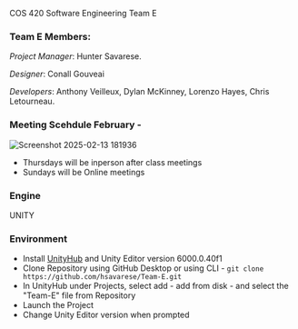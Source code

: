 COS 420 Software Engineering Team E 

### Team E Members: 

_Project Manager_: Hunter Savarese.

_Designer_: Conall Gouveai

_Developers_: Anthony Veilleux, Dylan McKinney, Lorenzo Hayes, Chris Letourneau.

### Meeting Scehdule February - 

![Screenshot 2025-02-13 181936](https://github.com/user-attachments/assets/26b7b69e-41bf-4e3d-8e37-54f46d45c7b2)

- Thursdays will be inperson after class meetings
- Sundays will be Online meetings


### Engine
UNITY

### Environment
- Install [UnityHub](https://unity.com/download) and Unity Editor version 6000.0.40f1
- Clone Repository using GitHub Desktop or using CLI - `git clone https://github.com/hsavarese/Team-E.git`
- In UnityHub under Projects, select add - add from disk - and select the "Team-E" file from Repository
- Launch the Project
- Change Unity Editor version when prompted
